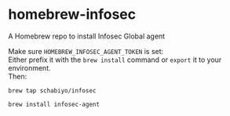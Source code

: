 # homebrew-infosec

A Homebrew repo to install Infosec Global agent

Make sure `HOMEBREW_INFOSEC_AGENT_TOKEN` is set:  
Either prefix it with the `brew install` command or `export` it to your environment.  
Then:

```
brew tap schabiyo/infosec
  
brew install infosec-agent
```
